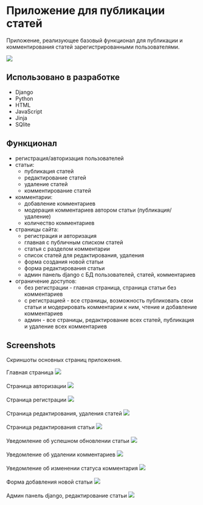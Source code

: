 # Приложение для публикации статей 
Приложение, реализующее базовый функционал для публикации и комментирования статей зарегистрированными пользователями.

![](screenshots/2023-02-13_20-40-40.png)
## Использовано в разработке
- Django
- Python
- HTML
- JavaScript
- Jinja
- SQlite

## Функционал
- регистрация/авторизация пользователей
- статьи:
  - публикация статей
  - редактирование статей
  - удаление статей
  - комментирование статей
- комментарии:
  - добавление комментариев
  - модерация комментариев автором статьи (публикация/удаление)
  - количество комментариев
- страницы сайта:
  - регистрация и авторизация
  - главная с публичным списком статей
  - статья с разделом комментарии
  - список статей для редактирования, удаления
  - форма создания новой статьи
  - форма редактирования статьи
  - админ панель django с БД пользователей, статей, комментариев 
- ограничение доступов:
  - без регистрации - главная страница, страница статьи без комментариев
  - с регистрацией - все страницы, возможность публиковать свои статьи и модерировать комментарии к ним, чтение и добавление комментариев
  - админ - все страницы, редактирование всех статей, публикация и удаление всех комментариев

## Screenshots
Скриншоты основных страниц приложения.

Главная страница
![](django_articles/screenshots/2023-02-13_20-38-35.png)
<br><br>Страница авторизации 
![](django_articles/screenshots/2023-02-13_20-39-37.png)
<br><br>Страница регистрации
![](django_articles/screenshots/2023-02-13_20-39-51.png)
<br><br>Страница редактирования, удаления статей
![](django_articles/screenshots/2023-02-13_20-40-40.png)
<br><br>Страница редактирования статьи
![](django_articles/screenshots/2023-02-13_20-41-13.png)
<br><br>Уведомление об успешном обновлении статьи
![](django_articles/screenshots/2023-02-13_20-41-53.png)
<br><br>Уведомление об удалении комментариев
![](django_articles/screenshots/2023-02-13_20-43-02.png)
<br><br>Уведомление об изменении статуса комментария
![](django_articles/screenshots/2023-02-13_20-43-45.png)
<br><br>Форма добавления новой статьи
![](django_articles/screenshots/2023-02-13_20-44-35.png)
<br><br>Админ панель django, редактирование статьи
![](django_articles/screenshots/2023-02-13_20-59-05.png)













